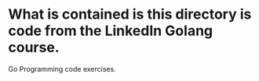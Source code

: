 # What is contained is this directory is code from the LinkedIn Golang course.

Go Programming code exercises.